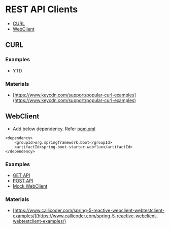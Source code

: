 # REST API Clients
* [CURL](curl)
* [WebClient](#webClient)

## CURL
### Examples
* YTD
### Materials
* [https://www.keycdn.com/support/popular-curl-examples](https://www.keycdn.com/support/popular-curl-examples)

## WebClient
* Add below dependency. Refer [pom.xml](pom.xml)
```
<dependency>
	<groupId>org.springframework.boot</groupId>
	<artifactId>spring-boot-starter-webflux</artifactId>
</dependency>
```
### Examples
* [GET API](src/test/java/com/web/client/GetControllerTest.java)
* [POST API](src/test/java/com/web/client/PostControllerTest.java)
* [Mock WebClient](src/test/java/com/web/client/WebClientMock.java)

### Materials
* [https://www.callicoder.com/spring-5-reactive-webclient-webtestclient-examples/](https://www.callicoder.com/spring-5-reactive-webclient-webtestclient-examples/)